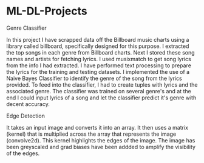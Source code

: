 # ML-DL-Projects

Genre Classifier

In this project I have scrapped data off the Billboard music charts using a library called billboard, specifically designed for this purpose.
I extracted the top songs in each genre from Billboard charts.
Next I stored these song names and artists for fetching lyrics.
I used musixmatch to get song lyrics from the info I had extracted.
I have performed text processing to prepare the lyrics for the training and testing datasets.
I implemented the use of a Naive Bayes Classifier to identify the genre of the song from the lyrics provided.
To feed into the classifier, I had to create tuples with lyrics and the associated genre.
The classifier was trained on several genre's and at the end I could input lyrics of a song and let the classifier predict it's genre with decent accuracy.


Edge Detection

It takes an input image and converts it into an array.
It then uses a matrix (kernel) that is multiplied across the array that represents the image (convolve2d).
This kernel highlights the edges of the image.
The image has been greyscaled and grad biases have been addded to amplify the visibility of the edges.
